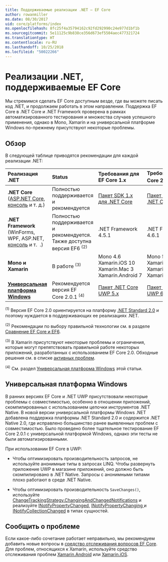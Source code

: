 ```yaml
---
title: Поддерживаемые реализации .NET — EF Core
author: rowanmiller
ms.date: 08/30/2017
uid: core/platforms/index
ms.openlocfilehash: 8fc25f4a35794162c92fd292990c24e977d1bf1b
ms.sourcegitcommit: 5e11125c9b838ce356d673ef5504aec477321724
ms.translationtype: HT
ms.contentlocale: ru-RU
ms.lasthandoff: 10/25/2018
ms.locfileid: "50022266"
---
```

# <a name="net-implementations-supported-by-ef-core"></a>Реализации .NET, поддерживаемые EF Core

Мы стремимся сделать EF Core доступным везде, где вы можете писать код .NET, и продолжаем работать в этом направлении. Поддержка EF Core в .NET Core и .NET Framework проверена в рамках автоматизированного тестирования и множества случаев успешного применения, однако в Mono, Xamarin и на универсальной платформе Windows по-прежнему присутствуют некоторые проблемы.

## <a name="overview"></a>Обзор

В следующей таблице приводятся рекомендации для каждой реализации .NET:

| Реализация .NET                                                                                                  | Status                                                             | Требования для EF Core 1.x                                                                                | Требования для EF Core 2.x <sup>(1)</sup>                                                                 |
|:---------------------------------------------------------------------------------------------------------------------|:-------------------------------------------------------------------|:--------------------------------------------------------------------------------------------------------|:--------------------------------------------------------------------------------------------------------|
| **.NET Core** ([ASP.NET Core](../get-started/aspnetcore/index.md), [консоль](../get-started/netcore/index.md) и т. д.) | Полностью поддерживается и рекомендуется                                    | [Пакет SDK 1.x для .NET Core](https://www.microsoft.com/net/core/)                                                | [Пакет SDK 2.x для .NET Core](https://www.microsoft.com/net/core/)                                                |
| **.NET Framework** (WinForms, WPF, ASP.NET, [консоль](../get-started/full-dotnet/index.md) и т.  .)                    | Полностью поддерживается и рекомендуется. Также доступна версия EF6 <sup>(2)</sup> | .NET Framework 4.5.1                                                                                    | .NET Framework 4.6.1                                                                                    |
| **Mono и Xamarin**                                                                                                   | В работе <sup>(3)</sup>                                         | Mono 4.6 <br/> Xamarin.iOS 10 <br/> Xamarin.Mac 3 <br/> Xamarin.Android 7                               | Mono 5.4 <br/> Xamarin.iOS 10.14 <br/> Xamarin.Mac 3.8 <br/> Xamarin.Android 7.5                        |
| [**Универсальная платформа Windows**](../get-started/uwp/index.md)                                                        | Рекомендуется версия EF Core 2.0.1 <sup>(4)</sup>                           | [Пакет .NET Core UWP 5.x](https://www.nuget.org/packages/Microsoft.NETCore.UniversalWindowsPlatform/) | [Пакет .NET Core UWP 6.x](https://www.nuget.org/packages/Microsoft.NETCore.UniversalWindowsPlatform/) |

<sup>(1)</sup> Версия EF Core 2.0 ориентируется на платформу [.NET Standard 2.0](https://docs.microsoft.com/dotnet/standard/net-standard) и поэтому нуждается в поддерживающих ее реализациях .NET.

<sup>(2)</sup> Рекомендации по выбору правильной технологии см. в разделе [Сравнение EF Core и EF6](../../efcore-and-ef6/index.md).

<sup>(3)</sup> В Xamarin присутствуют некоторые проблемы и ограничения, которые могут препятствовать правильной работе некоторых приложений, разработанных с использованием EF Core 2.0. Обходные решения см. в списке [активных проблем](https://github.com/aspnet/entityframeworkCore/issues?q=is%3Aopen+is%3Aissue+label%3Aarea-xamarin).

<sup>(4)</sup> См. раздел [Универсальная платформа Windows](#universal-windows-platform) этой статьи.

## <a name="universal-windows-platform"></a>Универсальная платформа Windows 

В ранних версиях EF Core и .NET UWP присутствовали некоторые проблемы с совместимостью, особенно в отношении приложений, скомпилированных с использованием цепочки инструментов .NET Native. В новой версии универсальной платформы Windows .NET добавлена поддержка платформы .NET Standard 2.0 и содержится .NET Native 2.0, где исправлено большинство ранее выявленных проблем с совместимостью. Было проведено более тщательное тестирование EF Core 2.0.1 с универсальной платформой Windows, однако эти тесты не были автоматизированными.

При использовании EF Core в UWP:

* Чтобы оптимизировать производительность запросов, не используйте анонимные типы в запросах LINQ. Чтобы развернуть приложение UWP в магазине приложений, оно должно быть скомпилировано в .NET Native. Запросы с анонимными типами плохо работают в среде .NET Native.

* Чтобы оптимизировать производительность `SaveChanges()`, используйте [ChangeTrackingStrategy.ChangingAndChangedNotifications](/dotnet/api/microsoft.entityframeworkcore.changetrackingstrategy) и реализуйте [INotifyPropertyChanged](https://msdn.microsoft.com/library/system.componentmodel.inotifypropertychanged.aspx), [INotifyPropertyChanging ](https://msdn.microsoft.com/library/system.componentmodel.inotifypropertychanging.aspx) и [INotifyCollectionChanged](https://msdn.microsoft.com/library/system.collections.specialized.inotifycollectionchanged.aspx) в типах сущностей.

## <a name="report-issues"></a>Сообщить о проблеме

Если какое-либо сочетание работает неправильно, мы рекомендуем добавить новые вопросы в [средство отслеживания вопросов EF Core](https://github.com/aspnet/entityframeworkcore/issues/new). Для проблем, относящихся к Xamarin, используйте средство отслеживания проблем [Xamarin.Android](https://github.com/xamarin/xamarin-android/issues/new) или [Xamarin.iOS](https://github.com/xamarin/xamarin-macios/issues/new).
